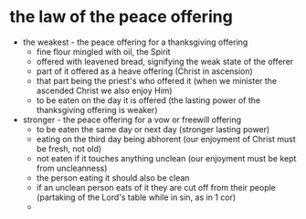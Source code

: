 # the law of the peace offering

- the weakest - the peace offering for a thanksgiving offering
  - fine flour mingled with oil, the Spirit
  - offered with leavened bread, signifying the weak state of the offerer
  - part of it offered as a heave offering (Christ in ascension)
  - that part being the priest's who offered it (when we minister the ascended Christ we also enjoy Him)
  - to be eaten on the day it is offered (the lasting power of the thanksgiving offering is weaker)
- stronger - the peace offering for a vow or freewill offering
  - to be eaten the same day or next day (stronger lasting power)
  - eating on the third day being abhorent (our enjoyment of Christ must be fresh, not old)
  - not eaten if it touches anything unclean (our enjoyment must be kept from uncleanness)
  - the person eating it should also be clean
  - if an unclean person eats of it they are cut off from their people (partaking of the Lord's table while in sin, as in 1 cor)
  - 
